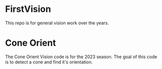 # FirstVision
This repo is for general vision work over the years.

# Cone Orient
The Cone Orient Vision code is for the 2023 season. The goal of this code
is to detect a cone and find it's orientation.
